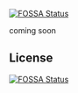 [![FOSSA Status](https://app.fossa.com/api/projects/git%2Bgithub.com%2Fehnandwa%2Fehnandwa.svg?type=shield)](https://app.fossa.com/projects/git%2Bgithub.com%2Fehnandwa%2Fehnandwa?ref=badge_shield)

coming soon

## License

[![FOSSA Status](https://app.fossa.com/api/projects/git%2Bgithub.com%2Fehnandwa%2Fehnandwa.svg?type=large)](https://app.fossa.com/projects/git%2Bgithub.com%2Fehnandwa%2Fehnandwa?ref=badge_large)
